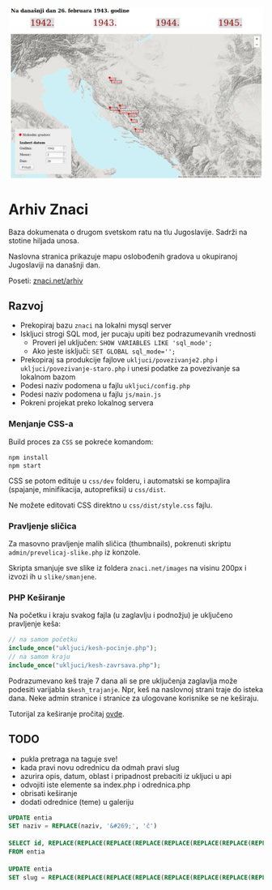 [![](screen.png)](http://znaci.net/arhiv/)

# Arhiv Znaci

Baza dokumenata o drugom svetskom ratu na tlu Jugoslavije. Sadrži na stotine hiljada unosa.

Naslovna stranica prikazuje mapu oslobođenih gradova u okupiranoj Jugoslaviji na današnji dan.

Poseti: [znaci.net/arhiv](http://znaci.net/arhiv/)

## Razvoj

- Prekopiraj bazu `znaci` na lokalni mysql server
- Iskljuci strogi SQL mod, jer pucaju upiti bez podrazumevanih vrednosti
  - Proveri jel uključen: `SHOW VARIABLES LIKE 'sql_mode';`
  - Ako jeste isključi: `SET GLOBAL sql_mode='';`
- Prekopiraj sa produkcije fajlove `ukljuci/povezivanje2.php` i `ukljuci/povezivanje-staro.php` i unesi podatke za povezivanje sa lokalnom bazom
- Podesi naziv podomena u fajlu `ukljuci/config.php`
- Podesi naziv podomena u fajlu `js/main.js`
- Pokreni projekat preko lokalnog servera

### Menjanje CSS-a

Build proces za `CSS` se pokreće komandom:
```
npm install
npm start
```

CSS se potom edituje u `css/dev` folderu, i automatski se kompajlira (spajanje, minifikacija, autoprefiksi) u `css/dist`.

Ne možete editovati CSS direktno u `css/dist/style.css` fajlu.

### Pravljenje sličica

Za masovno pravljenje malih sličica (thumbnails), pokrenuti skriptu `admin/prevelicaj-slike.php` iz konzole.

Skripta smanjuje sve slike iz foldera `znaci.net/images` na visinu 200px i izvozi ih u `slike/smanjene`.

### PHP Keširanje

Na početku i kraju svakog fajla (u zaglavlju i podnožju) je uključeno pravljenje keša:

```php
// na samom početku
include_once("ukljuci/kesh-pocinje.php");
// na samom kraju
include_once("ukljuci/kesh-zavrsava.php");
```

Podrazumevano keš traje 7 dana ali se pre uključenja zaglavlja može podesiti varijabla `$kesh_trajanje`. Npr, keš na naslovnoj strani traje do isteka dana. Neke admin stranice i stranice za ulogovane korisnike se ne keširaju.

Tutorijal za keširanje pročitaj [ovde](https://www.sanwebe.com/2013/09/php-cache-dynamic-pages-speed-up-load-times).

## TODO

- pukla pretraga na taguje sve!
- kada pravi novu odrednicu da odmah pravi slug
- azurira opis, datum, oblast i pripadnost prebaciti iz ukljuci u api
- odvojiti iste elemente sa index.php i odrednica.php
- obrisati keširanje
- dodati odrednice (teme) u galeriju


```sql
UPDATE entia
SET naziv = REPLACE(naziv, '&#269;', 'č')

SELECT id, REPLACE(REPLACE(REPLACE(REPLACE(REPLACE(REPLACE(REPLACE(REPLACE(REPLACE(REPLACE(REPLACE(REPLACE(REPLACE(LOWER(TRIM(naziv)), ' ', '-'), 'ž', 'z'), 'ć', 'c'), '&#268;', 'c'), 'ö', 'o'), 'đ', 'dj'), 'č', 'c'), 'š', 's'), '.', ''), '"', ''), ':', ''), '(', ''), ')', '')
FROM entia

UPDATE entia
SET slug = REPLACE(REPLACE(REPLACE(REPLACE(REPLACE(REPLACE(REPLACE(REPLACE(REPLACE(REPLACE(REPLACE(REPLACE(REPLACE(LOWER(TRIM(naziv)), ' ', '-'), 'ž', 'z'), 'ć', 'c'), '&#268;', 'c'), 'ö', 'o'), 'đ', 'dj'), 'č', 'c'), 'š', 's'), '.', ''), '"', ''), ':', ''), '(', ''), ')', '')
```